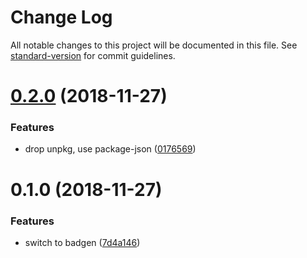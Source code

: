 # Change Log

All notable changes to this project will be documented in this file. See [standard-version](https://github.com/conventional-changelog/standard-version) for commit guidelines.

<a name="0.2.0"></a>
# [0.2.0](https://github.com/postinstaller/postinstaller-badge/compare/v0.1.0...v0.2.0) (2018-11-27)


### Features

* drop unpkg, use package-json ([0176569](https://github.com/postinstaller/postinstaller-badge/commit/0176569))



<a name="0.1.0"></a>
# 0.1.0 (2018-11-27)


### Features

* switch to badgen ([7d4a146](https://github.com/postinstaller/postinstaller-badge/commit/7d4a146))
